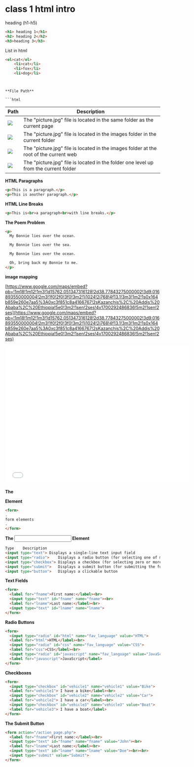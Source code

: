 # class 1 html intro

heading (h1-h5)

```html
<h1> heading 1</h1>
<h2> heading 2</h2>
<h3>heading 3</h3>
```

List in html

```html
<ol>cat</ol>
    <li>cat</li>
    <li>fox</li>
    <li>dog</li>
  
```
```

**File Path**

```html

```

| Path | Description |
| --- | --- |
| <img src="picture.jpg"> | The "picture.jpg" file is located in the same folder as the current page |
| <img src="images/picture.jpg"> | The "picture.jpg" file is located in the images folder in the current folder |
| <img src="/images/picture.jpg"> | The "picture.jpg" file is located in the images folder at the root of the current web |
| <img src="../picture.jpg"> | The "picture.jpg" file is located in the folder one level up from the current folder |

**HTML Paragraphs**

```html
<p>This is a paragraph.</p>
<p>This is another paragraph.</p>
```

**HTML Line Breaks**

```html
<p>This is<br>a paragraph<br>with line breaks.</p>
```

**The Poem Problem**

```html
<p>
  My Bonnie lies over the ocean.

  My Bonnie lies over the sea.

  My Bonnie lies over the ocean.

  Oh, bring back my Bonnie to me.
</p>
```

**image mapping**

[https://www.google.com/maps/embed?pb=!1m18!1m12!1m3!1d15762.051347316128!2d38.77843275000002!3d9.016893550000004!2m3!1f0!2f0!3f0!3m2!1i1024!2i768!4f13.1!3m3!1m2!1s0x164b859e260e7aa5%3A0xc3f851c8a4166767!2sKazanchis%2C%20Addis%20Ababa%2C%20Ethiopia!5e0!3m2!1sen!2ses!4v1700292486836!5m2!1sen!2ses](https://www.google.com/maps/embed?pb=!1m18!1m12!1m3!1d15762.051347316128!2d38.77843275000002!3d9.016893550000004!2m3!1f0!2f0!3f0!3m2!1i1024!2i768!4f13.1!3m3!1m2!1s0x164b859e260e7aa5%3A0xc3f851c8a4166767!2sKazanchis%2C%20Addis%20Ababa%2C%20Ethiopia!5e0!3m2!1sen!2ses!4v1700292486836!5m2!1sen!2ses)

<iframe src="[https://www.google.com/maps/embed?pb=!1m18!1m12!1m3!1d15762.051347316128!2d38.77843275000002!3d9.016893550000004!2m3!1f0!2f0!3f0!3m2!1i1024!2i768!4f13.1!3m3!1m2!1s0x164b859e260e7aa5%3A0xc3f851c8a4166767!2sKazanchis%2C Addis Ababa%2C Ethiopia!5e0!3m2!1sen!2ses!4v1700292486836!5m2!1sen!2ses](https://www.google.com/maps/embed?pb=!1m18!1m12!1m3!1d15762.051347316128!2d38.77843275000002!3d9.016893550000004!2m3!1f0!2f0!3f0!3m2!1i1024!2i768!4f13.1!3m3!1m2!1s0x164b859e260e7aa5%3A0xc3f851c8a4166767!2sKazanchis%2C%20Addis%20Ababa%2C%20Ethiopia!5e0!3m2!1sen!2ses!4v1700292486836!5m2!1sen!2ses)" width="600" height="450" style="border:0;" allowfullscreen="" loading="lazy" referrerpolicy="no-referrer-when-downgrade"></iframe>

**The <form> Element**

```html
<form>
.
form elements
.
</form>
```

**The <input> Element**

```html
Type	Description
<input type="text">	Displays a single-line text input field
<input type="radio">	Displays a radio button (for selecting one of many choices)
<input type="checkbox">	Displays a checkbox (for selecting zero or more of many choices)
<input type="submit">	Displays a submit button (for submitting the form)
<input type="button">	Displays a clickable button
```

**Text Fields**

```html
<form>
  <label for="fname">First name:</label><br>
  <input type="text" id="fname" name="fname"><br>
  <label for="lname">Last name:</label><br>
  <input type="text" id="lname" name="lname">
</form>
```

**Radio Buttons**

```html
<form>
  <input type="radio" id="html" name="fav_language" value="HTML">
  <label for="html">HTML</label><br>
  <input type="radio" id="css" name="fav_language" value="CSS">
  <label for="css">CSS</label><br>
  <input type="radio" id="javascript" name="fav_language" value="JavaScript">
  <label for="javascript">JavaScript</label>
</form>
```

**Checkboxes**

```html
<form>
  <input type="checkbox" id="vehicle1" name="vehicle1" value="Bike">
  <label for="vehicle1"> I have a bike</label><br>
  <input type="checkbox" id="vehicle2" name="vehicle2" value="Car">
  <label for="vehicle2"> I have a car</label><br>
  <input type="checkbox" id="vehicle3" name="vehicle3" value="Boat">
  <label for="vehicle3"> I have a boat</label>
</form>
```

**The Submit Button**

```html
<form action="/action_page.php">
  <label for="fname">First name:</label><br>
  <input type="text" id="fname" name="fname" value="John"><br>
  <label for="lname">Last name:</label><br>
  <input type="text" id="lname" name="lname" value="Doe"><br><br>
  <input type="submit" value="Submit">
</form>
```